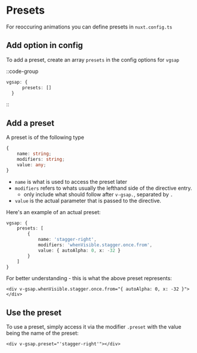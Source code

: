 # Presets

For reoccuring animations you can define presets in `nuxt.config.ts`

## Add option in config

To add a preset, create an array `presets` in the config options for `vgsap`

::code-group

  ```ts [nuxt.config.ts]
  vgsap: {
		presets: []
	}
  ```
::

## Add a preset

A preset is of the following type

```ts
{
	name: string;
	modifiers: string;
	value: any;
}
```

- `name` is what is used to access the preset later
- `modifiers` refers to whats usually the lefthand side of the directive entry.
	- only include what should follow after `v-gsap.`, separated by `.`
- `value` is the actual parameter that is passed to the directive.

Here's an example of an actual preset:

```ts 
vgsap: {
	presets: [
		{
			name: 'stagger-right',
			modifiers: 'whenVisible.stagger.once.from',
			value: { autoAlpha: 0, x: -32 }
		}
	]
}
```

For better understanding - this is what the above preset represents:
```vue
<div v-gsap.whenVisible.stagger.once.from="{ autoAlpha: 0, x: -32 }"></div>	
```

## Use the preset

To use a preset, simply access it via the modifier `.preset` with the value being the name of the preset:

```vue
<div v-gsap.preset="'stagger-right'"></div>
```
